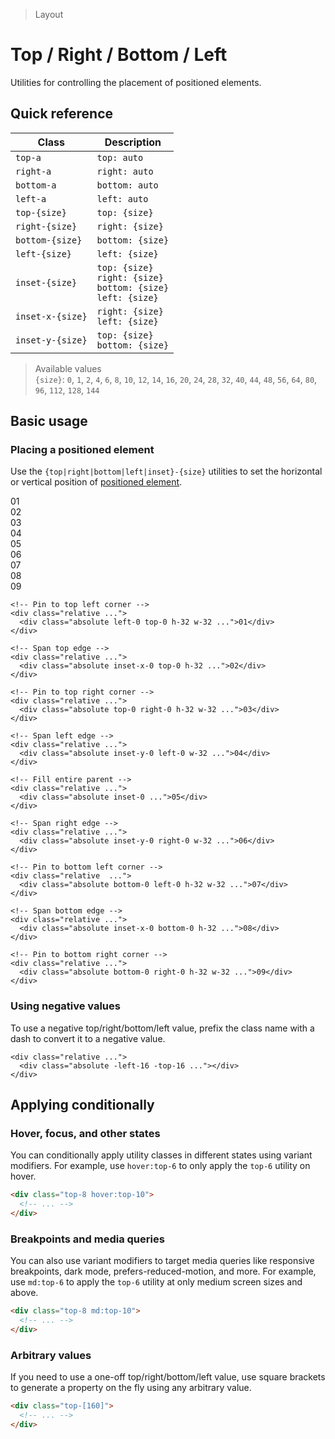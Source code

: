 > Layout

# Top / Right / Bottom / Left

Utilities for controlling the placement of positioned elements.

## Quick reference

| Class            | Description                                                            |
|------------------|------------------------------------------------------------------------|
| `top-a`          | `top: auto`                                                            |
| `right-a`        | `right: auto`                                                          |
| `bottom-a`       | `bottom: auto`                                                         |
| `left-a`         | `left: auto`                                                           |
| `top-{size}`     | `top: {size}`                                                          |
| `right-{size}`   | `right: {size}`                                                        |
| `bottom-{size}`  | `bottom: {size}`                                                       |
| `left-{size}`    | `left: {size}`                                                         |
| `inset-{size}`   | `top: {size}`<br>`right: {size}`<br>`bottom: {size}`<br>`left: {size}` |
| `inset-x-{size}` | `right: {size}`<br>`left: {size}`                                      |
| `inset-y-{size}` | `top: {size}`<br>`bottom: {size}`                                      |

<!--
 !TODO: Does this thing support: Full?, Fractions? other?
-->

> Available values <br />
> `{size}`: `0`, `1`, `2`, `4`, `6`, `8`, `10`, `12`, `14`, `16`, `20`, `24`, `28`, `32`, `40`, `44`, `48`, `56`, `64`, `80`, `96`, `112`, `128`, `144` <br />

## Basic usage

### Placing a positioned element
Use the `{top|right|bottom|left|inset}-{size}` utilities to set the horizontal or vertical position of [positioned element](/position).

<example-container>
  <div class="grid grid-cols-3 gap-16">
    <div class="relative ex-bg--striped ex-bg--purple aspect-2/1 rounded-8">
      <div class="absolute left-0 top-0 h-32 w-32 ex-box rounded-8 pd-bg-violet-600">01</div>
    </div>
    <div class="relative ex-bg--striped ex-bg--purple aspect-2/1 rounded-8">
      <div class="absolute top-0 inset-x-0 h-32 ex-box rounded-8 pd-bg-violet-600">02</div>
    </div>
    <div class="relative ex-bg--striped ex-bg--purple aspect-2/1 rounded-8">
      <div class="absolute right-0 left-a top-0 h-32 w-32 ex-box rounded-8 pd-bg-violet-600">03</div>
    </div>
    <div class="relative ex-bg--striped ex-bg--purple aspect-2/1 rounded-8">
      <div class="absolute left-0 top-0 bottom-0 w-32 ex-box rounded-8 pd-bg-violet-600">04</div>
    </div>
    <div class="relative ex-bg--striped ex-bg--purple aspect-2/1 rounded-8">
      <div class="absolute inset-0 ex-box rounded-8 pd-bg-violet-600">05</div>
    </div>
    <div class="relative ex-bg--striped ex-bg--purple aspect-2/1 rounded-8">
      <div class="absolute right-0 left-a inset-y-0 w-32 ex-box rounded-8 pd-bg-violet-600">06</div>
    </div>
    <div class="relative ex-bg--striped ex-bg--purple aspect-2/1 rounded-8">
      <div class="absolute left-0 bottom-0 h-32 top-a w-32 ex-box rounded-8 pd-bg-violet-600">07</div>
    </div>
    <div class="relative ex-bg--striped ex-bg--purple aspect-2/1 rounded-8">
      <div class="absolute inset-x-0 bottom-0 top-a h-32 ex-box rounded-8 pd-bg-violet-600">08</div>
    </div>
    <div class="relative ex-bg--striped ex-bg--purple aspect-2/1 rounded-8">
      <div class="absolute right-0 bottom-0 left-a top-a h-32 w-32 ex-box rounded-8 pd-bg-violet-600">09</div>
    </div>
  </div>
</example-container>

```html{3,8,13,18,23,28,33,38,43}
<!-- Pin to top left corner -->
<div class="relative ...">
  <div class="absolute left-0 top-0 h-32 w-32 ...">01</div>
</div>

<!-- Span top edge -->
<div class="relative ...">
  <div class="absolute inset-x-0 top-0 h-32 ...">02</div>
</div>

<!-- Pin to top right corner -->
<div class="relative ...">
  <div class="absolute top-0 right-0 h-32 w-32 ...">03</div>
</div>

<!-- Span left edge -->
<div class="relative ...">
  <div class="absolute inset-y-0 left-0 w-32 ...">04</div>
</div>

<!-- Fill entire parent -->
<div class="relative ...">
  <div class="absolute inset-0 ...">05</div>
</div>

<!-- Span right edge -->
<div class="relative ...">
  <div class="absolute inset-y-0 right-0 w-32 ...">06</div>
</div>

<!-- Pin to bottom left corner -->
<div class="relative  ...">
  <div class="absolute bottom-0 left-0 h-32 w-32 ...">07</div>
</div>

<!-- Span bottom edge -->
<div class="relative ...">
  <div class="absolute inset-x-0 bottom-0 h-32 ...">08</div>
</div>

<!-- Pin to bottom right corner -->
<div class="relative ...">
  <div class="absolute bottom-0 right-0 h-32 w-32 ...">09</div>
</div>
```

### Using negative values
To use a negative top/right/bottom/left value, prefix the class name with a dash to convert it to a negative value.

<example-container>
  <div class="ex-bg--striped ex-bg--indigo relative rounded-8 max-w-144 h-96 mx-auto">
    <div class="ex-box rounded-8 absolute -left-16 -top-16 h-64 w-64 pd-bg-indigo-600"> </div>
  </div>
</example-container>

```html{2}
<div class="relative ...">
  <div class="absolute -left-16 -top-16 ..."></div>
</div>
```

## Applying conditionally

### Hover, focus, and other states
You can conditionally apply utility classes in different states using variant modifiers. For example, use `hover:top-6` to only apply the `top-6` utility on hover.

```html
<div class="top-8 hover:top-10">
  <!-- ... -->
</div>
```

### Breakpoints and media queries
You can also use variant modifiers to target media queries like responsive breakpoints, dark mode, prefers-reduced-motion, and more. For example, use `md:top-6` to apply the `top-6` utility at only medium screen sizes and above.

```html
<div class="top-8 md:top-10">
  <!-- ... -->
</div>
```

### Arbitrary values
If you need to use a one-off top/right/bottom/left value, use square brackets to generate a property on the fly using any arbitrary value.

```html
<div class="top-[160]">
  <!-- ... -->
</div>
```